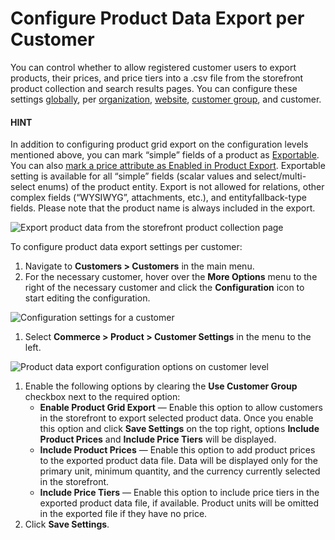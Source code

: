 <a id="user-guide-customers-customer-settings"></a>

# Configure Product Data Export per Customer

You can control whether to allow registered customer users to export products, their prices, and price tiers into a .csv file from the storefront product collection and search results pages. You can configure these settings [globally](../../../../../system/configuration/commerce/product/global-customer-settings.md#sys-commerce-product-customer-settings), per [organization](../../../../../system/user-management/organizations/org-configuration/commerce/product/organization-customer-settings.md#sys-users-organization-commerce-products-customer-settings), [website](../../../../../system/websites/web-configuration/commerce/product/website-customer-settings.md#sys-websites-commerce-products-customer-settings), [customer group](../../../../customer-groups/customer-group-configuration/commerce/product/customer-group-product-customer-settings.md#user-guide-customer-groups-customer-settings), and customer.

#### HINT
In addition to configuring product grid export on the configuration levels mentioned above, you can mark “simple” fields of a product as [Exportable](../../../../../system/entities/entity-fields/entity-fields-advanced-properties.md#admin-guide-create-entity-fields-advanced). You can also [mark a price attribute as Enabled in Product Export](../../../../../products/price-attributes/index.md#user-guide-products-price-attributes-manage). Exportable setting is available for all “simple” fields (scalar values and select/multi-select enums) of the product entity. Export is not allowed for relations, other complex fields (“WYSIWYG”, attachments, etc.), and entityfallback-type fields. Please note that the product name is always included in the export.

![Export product data from the storefront product collection page](user/img/storefront/navigation/export.png)

To configure product data export settings per customer:

1. Navigate to **Customers > Customers** in the main menu.
2. For the necessary customer, hover over the <i class="fa fa-ellipsis-h fa-lg" aria-hidden="true"></i> **More Options** menu to the right of the necessary customer and click the <i class="fas fa-cog" aria-hidden="true"></i> **Configuration** icon to start editing the configuration.

![Configuration settings for a customer](user/img/customers/customers/customer-settings.png)
1. Select **Commerce > Product > Customer Settings** in the menu to the left.

![Product data export configuration options on customer level](user/img/customers/customers/customer-settings-config.png)
1. Enable the following options by clearing the **Use Customer Group** checkbox next to the required option:
   * **Enable Product Grid Export** — Enable this option to allow customers in the storefront to export selected product data. Once you enable this option and click **Save Settings** on the top right, options **Include Product Prices** and **Include Price Tiers** will be displayed.
   * **Include Product Prices** — Enable this option to add product prices to the exported product data file. Data will be displayed only for the primary unit, minimum quantity, and the currency currently selected in the storefront.
   * **Include Price Tiers** — Enable this option to include price tiers in the exported product data file, if available. Product units will be omitted in the exported file if they have no price.
2. Click **Save Settings**.

<!-- fa-bars = fa-navicon -->
<!-- Ic Tiles is used as Set As Default in saved views, and as tiles in display layout options -->
<!-- IcPencil refers to Rename in Commerce and Inline Editing in CRM -->
<!-- Check mark in the square. -->
<!-- SortDesc is also used as drop-down arrow -->
<!-- A -->
<!-- B -->
<!-- C -->
<!-- D -->
<!-- E -->
<!-- F -->
<!-- G -->
<!-- H -->
<!-- I -->
<!-- L -->
<!-- M -->
<!-- P -->
<!-- R -->
<!-- S -->
<!-- T -->
<!-- U -->
<!-- Z -->
